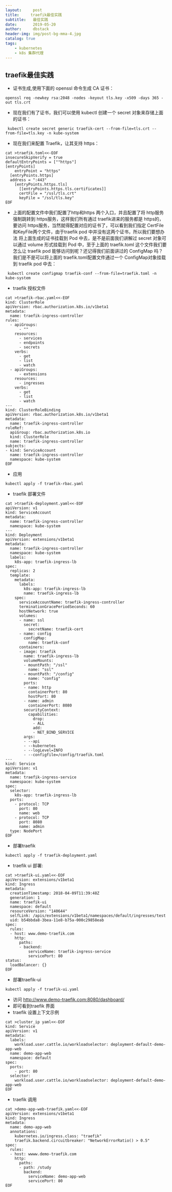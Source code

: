 ```yaml
---
layout:     post
title:     traefik最佳实践
subtitle:   最佳实践
date:       2019-05-20
author:     dbstack
header-img: img/post-bg-mma-4.jpg
catalog: true
tags:
    - kubernetes
    - k8s 集群代理
---
```

## traefik最佳实践
- 证书生成,使用下面的 openssl 命令生成 CA 证书：

```
openssl req -newkey rsa:2048 -nodes -keyout tls.key -x509 -days 365 -out tls.crt
```

- 现在我们有了证书，我们可以使用 kubectl 创建一个 secret 对象来存储上面的证书：

```
 kubectl create secret generic traefik-cert --from-file=tls.crt --from-file=tls.key -n kube-system
```

- 现在我们来配置 Traefik，让其支持 https：

```
cat >traefik.toml<<-EOF
insecureSkipVerify = true
defaultEntryPoints = [""https"]
[entryPoints]
    entryPoint = "https"
  [entryPoints.https]
  address = ":443"
    [entryPoints.https.tls]
      [[entryPoints.https.tls.certificates]]
      certFile = "/ssl/tls.crt"
      keyFile = "/ssl/tls.key"
EOF
```

- 上面的配置文件中我们配置了http和https 两个入口，并且配置了将 http服务强制跳转到 https服务，这样我们所有通过 traefik进来的服务都是 https的，
 要访问 https服务，当然就得配置对应的证书了，可以看到我们指定 CertFile和KeyFile两个文件，由于traefik pod 中并没有这两个证书，所以我们要想办法
 将上面生成的证书挂载到 Pod 中去，是不是前面我们讲解过 secret 对象可以通过 volume 形式挂载到 Pod 中，至于上面的 traefik.toml 这个文件我们要
 怎么让 traefik pod 能够访问到呢？还记得我们前面讲过的 ConfigMap 吗？我们是不是可以将上面的 traefik.toml配置文件通过一个 ConfigMap对象挂载
 到 traefik pod 中去：

```
 kubectl create configmap traefik-conf --from-file=traefik.toml -n kube-system
```

- traefik 授权文件
```
cat >traefik-rbac.yaml<<-EOF 
kind: ClusterRole
apiVersion: rbac.authorization.k8s.io/v1beta1
metadata:
  name: traefik-ingress-controller
rules:
  - apiGroups:
      - ""
    resources:
      - services
      - endpoints
      - secrets
    verbs:
      - get
      - list
      - watch
  - apiGroups:
      - extensions
    resources:
      - ingresses
    verbs:
      - get
      - list
      - watch
---
kind: ClusterRoleBinding
apiVersion: rbac.authorization.k8s.io/v1beta1
metadata:
  name: traefik-ingress-controller
roleRef:
  apiGroup: rbac.authorization.k8s.io
  kind: ClusterRole
  name: traefik-ingress-controller
subjects:
- kind: ServiceAccount
  name: traefik-ingress-controller
  namespace: kube-system
EOF
```

- 应用

```
kubectl apply -f traefik-rbac.yaml
```

- traefik 部署文件

```
cat >traefik-deployment.yaml<<-EOF
apiVersion: v1
kind: ServiceAccount
metadata:
  name: traefik-ingress-controller
  namespace: kube-system
---
kind: Deployment
apiVersion: extensions/v1beta1
metadata:
  name: traefik-ingress-controller
  namespace: kube-system
  labels:
    k8s-app: traefik-ingress-lb
spec:
  replicas: 2
  template:
    metadata:
      labels:
        k8s-app: traefik-ingress-lb
        name: traefik-ingress-lb
    spec:
      serviceAccountName: traefik-ingress-controller
      terminationGracePeriodSeconds: 60
      hostNetwork: true
      volumes:
      - name: ssl
        secret:
          secretName: traefik-cert
      - name: config
        configMap:
          name: traefik-conf
      containers:
      - image: traefik
        name: traefik-ingress-lb
        volumeMounts:
        - mountPath: "/ssl"
          name: "ssl"
        - mountPath: "/config"
          name: "config"
        ports:
        - name: http
          containerPort: 80
          hostPort: 80
        - name: admin
          containerPort: 8080
        securityContext:
          capabilities:
            drop:
            - ALL
            add:
            - NET_BIND_SERVICE
        args:
        - --api
        - --kubernetes
        - --logLevel=INFO
        - --configfile=/config/traefik.toml
---
kind: Service
apiVersion: v1
metadata:
  name: traefik-ingress-service
  namespace: kube-system
spec:
  selector:
    k8s-app: traefik-ingress-lb
  ports:
    - protocol: TCP
      port: 80
      name: web
    - protocol: TCP
      port: 8080
      name: admin
  type: NodePort
EOF
```
- 部署traefik
```
kubectl apply -f traefik-deployment.yaml
```
- traefik ui 部署:
```
cat >traefik-ui.yaml<<-EOF
apiVersion: extensions/v1beta1
kind: Ingress
metadata:
  creationTimestamp: 2018-04-09T11:39:48Z
  generation: 1
  name: traefik-ui
  namespace: default
  resourceVersion: "140644"
  selfLink: /apis/extensions/v1beta1/namespaces/default/ingresses/test
  uid: b54bbda8-3bea-11e8-b75a-000c29858eab
spec:
  rules:
  - host: www.demo-traefik.com
    http:
      paths: 
      - backend:
          serviceName: traefik-ingress-service
          servicePort: 80
status:
  loadBalancer: {}
EOF
```
- 部署traefik-ui
```
kubectl apply -f traefik-ui.yaml
```

- 访问 http://www.demo-traefik.com:8080/dashboard/
- 即可看到traefik 界面
- traefik 设置上下文示例
```
cat >cluster_ip yaml<<-EOF
kind: Service
apiVersion: v1
metadata:
  labels:
    workload.user.cattle.io/workloadselector: deployment-default-demo-app-web
  name: demo-app-web
  namespace: default
spec:
  ports:
    - port: 80
  selector: 
    workload.user.cattle.io/workloadselector: deployment-default-demo-app-web
EOF
```
- traefik 调用
```
cat >demo-app-web-traefik.yaml<<-EOF
apiVersion: extensions/v1beta1
kind: Ingress
metadata:
  name: demo-app-web 
  annotations:
    kubernetes.io/ingress.class: "traefik"
    traefik.backend.circuitbreaker: "NetworkErrorRatio() > 0.5" 
spec:
  rules:
  - host: wwww.demo-traefik.com
    http:
      paths:
      - path: /study
        backend:
          serviceName: demo-app-web
          servicePort: 80
EOF
```







